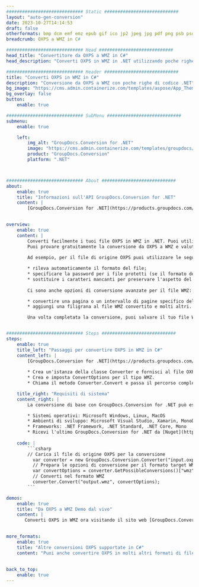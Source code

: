 ```yaml
---
############################# Static ############################
layout: "auto-gen-conversion"
date: 2023-10-27T14:14:53
draft: false
otherformats: bmp dcm emf emz epub gif ico jp2 jpeg jpg pdf png psb psd svg svgz tex tga tif tiff webp wmf wmz xps
breadcrumb: OXPS a WMZ in C#

############################# Head ############################
head_title: "Convertitore da OXPS a WMZ in C#"
head_description: "Converti OXPS in WMZ in .NET utilizzando poche righe di codice. Utilizza l'API di conversione dei documenti di GroupDocs per convertire oltre 160 formati di file."

############################# Header ############################
title: "Converti OXPS in WMZ in C#"
description: "Conversione da OXPS a WMZ con poche righe di codice .NET"
bg_image: "https://cms.admin.containerize.com/templates/aspose/App_Themes/V3/images/bg/header1.png"
bg_overlay: false
button:
    enable: true

############################# SubMenu ############################
submenu:
    enable: true

    left:
        img_alt: "GroupDocs.Conversion for .NET"
        image: "https://cms.admin.containerize.com/templates/groupdocs/images/product-logos/90x90-noborder/groupdocs-conversion-net.png"
        product: "GroupDocs.Conversion"
        platform: ".NET"



############################# About ############################
about:
    enable: true
    title: "Informazioni sull'API GroupDocs.Conversion for .NET"
    content: |
        [GroupDocs.Conversion for .NET](https://products.groupdocs.com/conversion/net/) può essere utilizzato per convertire Microsoft Word, Excel, PowerPoint, PDF, Visio e altri formati. GroupDocs.Conversion è un'API standalone adatta per sistemi interni e back-end in cui sono richieste prestazioni elevate. Non dipende da alcun software come Microsoft o Open Office.
    

overview:
    enable: true
    content: |
        Converti facilmente i tuoi file OXPS in WMZ in .NET. Puoi utilizzare solo un paio di righe di codice C# in qualsiasi piattaforma a tua scelta come: Windows, Linux, macOS.
        Puoi provare gratuitamente la conversione da OXPS a WMZ e valutare la qualità dei risultati della conversione. Insieme a semplici scenari di conversione di file, puoi provare opzioni più avanzate per caricare il file di origine OXPS e per salvare il risultato di output WMZ. 
        
        Ad esempio, per il file di origine OXPS puoi utilizzare le seguenti opzioni di caricamento:

        * rileva automaticamente il formato del file;
        * specificare la password per i file protetti (se il formato del file lo supporta);
        * sostituire i caratteri mancanti per preservare l'aspetto del documento.
        
        Ci sono anche opzioni di conversione avanzate per il file WMZ:

        * convertire una pagina o un intervallo di pagine specifico del documento;
        * aggiungi una filigrana al file WMZ convertito e molti altri.

        Una volta completata la conversione, puoi salvare il tuo file WMZ nel percorso del file locale o in qualsiasi archivio di terze parti come FTP, Amazon S3, Google Drive, Dropbox ecc. Nota: per convertire OXPS in {{ TO}} non è necessario alcun software aggiuntivo installato, come MS Office, Open Office, Adobe Acrobat Reader ecc.


############################# Steps ############################
steps:
    enable: true
    title_left: "Passaggi per convertire OXPS in WMZ in C#"
    content_left: |
        [GroupDocs.Conversion for .NET](https://products.groupdocs.com/conversion/net/) consente agli sviluppatori di convertire facilmente un file OXPS in WMZ con poche righe di codice.
        
        * Crea un'istanza della classe Converter e fornisci al file OXPS il percorso completo
        * Crea e imposta ConvertOptions per il tipo WMZ.
        * Chiama il metodo Converter.Convert e passa il percorso completo e il formato (WMZ) come parametro

    title_right: "Requisiti di sistema"
    content_right: |
        La conversione di base con GroupDocs.Conversion for .NET può essere eseguita in pochi semplici passaggi. Le nostre API sono supportate su tutte le principali piattaforme e sistemi operativi. Prima di eseguire il codice seguente, assicurati di avere i seguenti prerequisiti installati sul tuo sistema.

        * Sistemi operativi: Microsoft Windows, Linux, MacOS
        * Ambienti di sviluppo: Microsoft Visual Studio, Xamarin, MonoDevelop
        * Frameworks: .NET Framework, .NET Standard, .NET Core, Mono
        * Ricevi l'ultimo GroupDocs.Conversion for .NET da [Nuget](https://www.nuget.org/packages/groupdocs.conversion)
         
    code: |
        ```csharp    
        // Carica il file di origine OXPS per la conversione
          var converter = new GroupDocs.Conversion.Converter("input.oxps");
          // Prepara le opzioni di conversione per il formato target WMZ
          var convertOptions = converter.GetPossibleConversions()["wmz"].ConvertOptions;
          // Converti nel formato WMZ
          converter.Convert("output.wmz", convertOptions);
        ```

demos:
    enable: true
    title: "Da OXPS a WMZ Demo dal vivo"
    content: |
       Converti OXPS in WMZ ora visitando il sito web [GroupDocs.Conversion App](https://products.groupdocs.app/conversion/family). La demo online presenta i seguenti vantaggi
          

more_formats:
    enable: true
    title: "Altre conversioni OXPS supportate in C#"
    content: "Puoi anche convertire OXPS in molti altri formati di file. Si prega di consultare l'elenco di seguito."
       
       
back_to_top:
    enable: true
---
```

